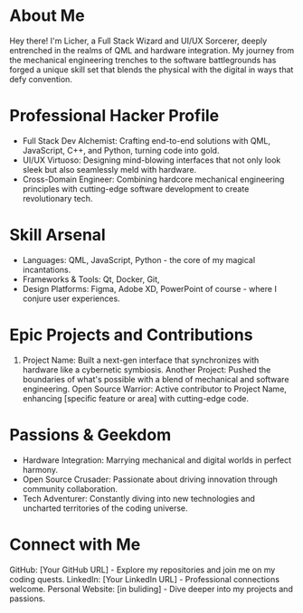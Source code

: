 # About Me

Hey there! I'm Licher, a Full Stack Wizard and UI/UX Sorcerer, deeply entrenched in the realms of QML and hardware integration. My journey from the mechanical engineering trenches to the software battlegrounds has forged a unique skill set that blends the physical with the digital in ways that defy convention.

# Professional Hacker Profile
- Full Stack Dev Alchemist: Crafting end-to-end solutions with QML, JavaScript, C++, and Python, turning code into gold.
- UI/UX Virtuoso: Designing mind-blowing interfaces that not only look sleek but also seamlessly meld with hardware.
- Cross-Domain Engineer: Combining hardcore mechanical engineering principles with cutting-edge software development to create revolutionary tech.
  
# Skill Arsenal
- Languages: QML, JavaScript, Python - the core of my magical incantations.
- Frameworks & Tools: Qt, Docker, Git, 
- Design Platforms: Figma, Adobe XD, PowerPoint of course - where I conjure user experiences.
# Epic Projects and Contributions
1. Project Name: Built a next-gen interface that synchronizes with hardware like a cybernetic symbiosis.
Another Project: Pushed the boundaries of what's possible with a blend of mechanical and software engineering.
Open Source Warrior: Active contributor to Project Name, enhancing [specific feature or area] with cutting-edge code.
# Passions & Geekdom
- Hardware Integration: Marrying mechanical and digital worlds in perfect harmony.
- Open Source Crusader: Passionate about driving innovation through community collaboration.
- Tech Adventurer: Constantly diving into new technologies and uncharted territories of the coding universe.
# Connect with Me
GitHub: [Your GitHub URL] - Explore my repositories and join me on my coding quests.
LinkedIn: [Your LinkedIn URL] - Professional connections welcome.
Personal Website: [in buliding] - Dive deeper into my projects and passions.
